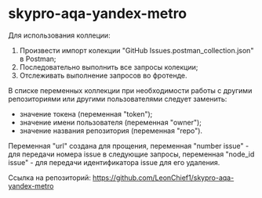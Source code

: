 # skypro-aqa-yandex-metro

Для использования коллеции:
1. Произвести импорт колекции "GitHub Issues.postman_collection.json" в Postman;
2. Последовательно выполнить все запросы колекции;
3. Отслеживать выполнение запросов во фротенде.

В списке переменных коллекции при необходимости работы с другими репозиториями или другими пользователями
cледует заменить:
- значение токена (переменная "token");
- значение имени пользователя (переменная "owner");
- значение названия репозитория (переменная "repo").

Переменная "url" создана для прощения, переменная "number issue" - для передачи номера issue в
следующие запросы, переменная "node_id issue" - для передачи идентификатора issue для его удаления.

Ссылка на репозиторий: https://github.com/LeonChief1/skypro-aqa-yandex-metro
